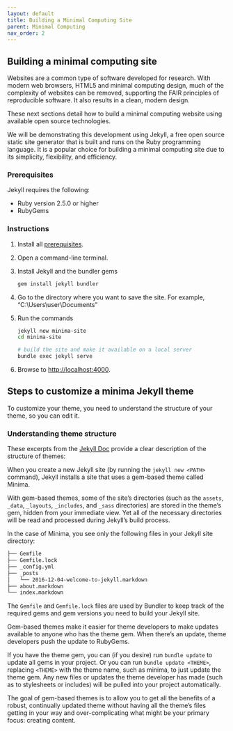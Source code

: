 ```yaml
---
layout: default
title: Building a Minimal Computing Site
parent: Minimal Computing
nav_order: 2
---
```


## Building a minimal computing site
Websites are a common type of software developed for research. With modern web browsers, HTML5 and minimal computing design, much of the complexity of websites can be removed, supporting the FAIR principles of reproducible software. It also results in a clean, modern design.  

These next sections detail how to build a minimal computing website using available open source technologies.

We will be demonstrating this development using Jekyll, a free open source static site generator that is built and runs on the Ruby programming language. It is a popular choice for building a minimal computing site due to its simplicity, flexibility, and efficiency.

### Prerequisites
Jekyll requires the following:
- Ruby version 2.5.0 or higher
- RubyGems

### Instructions
1. Install all [prerequisites](https://jekyllrb.com/docs/installation/). 
2. Open a command-line terminal. 
3. Install Jekyll and the bundler gems

    ```bash
    gem install jekyll bundler
    ```
4. Go to the directory where you want to save the site. For example, “C:\Users\user\Documents” 
5. Run the commands

    ```bash
    jekyll new minima-site
    cd minima-site

    # build the site and make it available on a local server
    bundle exec jekyll serve
    ```
6. Browse to [http://localhost:4000](http://localhost:4000). 

## Steps to customize a minima Jekyll theme

To customize your theme, you need to understand the structure of your theme, so you can edit it.

### Understanding theme structure

These excerpts from the [Jekyll Doc](https://jekyllrb.com/docs/themes/#understanding-gem-based-themes) provide a clear description of the structure of themes: 

When you create a new Jekyll site (by running the `jekyll new <PATH>` command), Jekyll installs a site that uses a gem-based theme called Minima.

With gem-based themes, some of the site’s directories (such as the `assets`, `_data`, `_layouts`, `_includes`, and `_sass` directories) are stored in the theme’s gem, hidden from your immediate view. Yet all of the necessary directories will be read and processed during Jekyll’s build process.

In the case of Minima, you see only the following files in your Jekyll site directory:

```bash
├── Gemfile 
├── Gemfile.lock 
├── _config.yml 
├── _posts 
│   └── 2016-12-04-welcome-to-jekyll.markdown 
├── about.markdown 
└── index.markdown
```

The `Gemfile` and `Gemfile.lock` files are used by Bundler to keep track of the required gems and gem versions you need to build your Jekyll site.

Gem-based themes make it easier for theme developers to make updates available to anyone who has the theme gem. When there’s an update, theme developers push the update to RubyGems.

If you have the theme gem, you can (if you desire) run `bundle update` to update all gems in your project. Or you can run `bundle update <THEME>`, replacing `<THEME>` with the theme name, such as minima, to just update the theme gem. Any new files or updates the theme developer has made (such as to stylesheets or includes) will be pulled into your project automatically.

The goal of gem-based themes is to allow you to get all the benefits of a robust, continually updated theme without having all the theme’s files getting in your way and over-complicating what might be your primary focus: creating content. 
